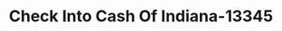 ---
f_zip-code: 46755
f_state-code: IN
title: Check Into Cash Of Indiana-13345
f_phone: 260-599-0529
f_city-only: Kendallville
f_address: 824 N Lima Rd Kendallville
f_location-unique-id: '13345'
slug: check-into-cash-of-indiana-13345
updated-on: '2024-05-30T13:46:58.046Z'
created-on: '2024-05-30T13:36:59.803Z'
published-on: '2024-05-30T13:54:32.469Z'
f_city-state: cms/city/kendallville-in.md
f_company: cms/company/check-into-cash-of-indiana.md
f_state: cms/state/indiana.md
layout: '[payday-loan].html'
tags: payday-loan
---